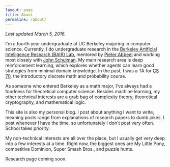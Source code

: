 ```yaml
---
layout: page
title: About
permalink: /about/
---
```


*Last updated March 5, 2016.*

I'm a fourth year undergraduate at UC Berkeley majoring in computer science.
Currently, I do undergraduate research in the [Berkeley Artificial Intelligence
Research (BAIR) Lab](http://bair.berkeley.edu/),
mentored by [Pieter Abbeel](http://www.cs.berkeley.edu/~pabbeel/) and
working most closely with [John Schulman](http://www.eecs.berkeley.edu/~joschu/).
My main research area is deep reinforcement learning, which explores whether
agents can learn good strategies from minimal domain knowledge.
In the past, I was a TA for [CS 70](http://inst.eecs.berkeley.edu/~cs70),
the introductory discrete math and probability course.

As someone who entered Berkeley as a math major, I've always had a fondness
for theoretical computer science. Besides machine learning, my other technical
interests are a grab bag of complexity theory, theoretical cryptography, and mathematical logic.

This site is also my personal blog. I post about anything I want to
write, meaning posts range from explanations of research papers to dumb jokes.
I post whenever I have the time, so unfortunately I don't post very often.
School takes priority.

My non-technical interests are all over the place, but I usually get
very deep into a few interests at a time. Right now, the biggest ones
are My Little Pony, competitive Dominion, Super Smash Bros., and puzzle
hunts.

Research page coming soon.

